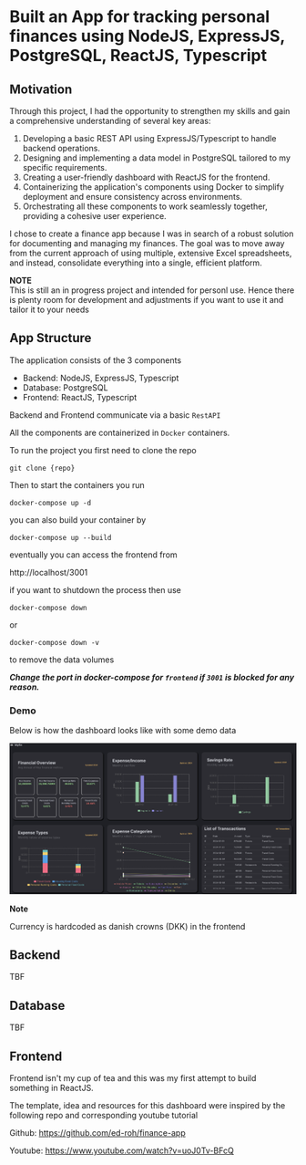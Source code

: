# Built an App for tracking personal finances using NodeJS, ExpressJS, PostgreSQL, ReactJS, Typescript

## Motivation
Through this project, I had the opportunity to strengthen my skills and gain a comprehensive understanding of several key areas:

1. Developing a basic REST API using ExpressJS/Typescript to handle backend operations.
2. Designing and implementing a data model in PostgreSQL tailored to my specific requirements.
3. Creating a user-friendly dashboard with ReactJS for the frontend.
4. Containerizing the application's components using Docker to simplify deployment and ensure consistency across environments.
5. Orchestrating all these components to work seamlessly together, providing a cohesive user experience.

I chose to create a finance app because I was in search of a robust solution for documenting and managing my finances. 
The goal was to move away from the current approach of using multiple, extensive Excel spreadsheets, and instead, consolidate everything into a single, efficient platform.

**NOTE**  
This is still an in progress project and intended for personl use.
Hence there is plenty room for development and adjustments if you want to use it and tailor it to your needs 

## App Structure

The application consists of the 3 components

- Backend: NodeJS, ExpressJS, Typescript
- Database: PostgreSQL
- Frontend: ReactJS, Typescript

Backend and Frontend communicate via a basic `RestAPI`

All the components are containerized in `Docker` containers.

To run the project you first need to clone the repo
```
git clone {repo}
```

Then to start the containers you run

```
docker-compose up -d
```

you can also build your container by
````
docker-compose up --build
````

eventually you can access the frontend from

http://localhost/3001

if you want to shutdown the process then use
````
docker-compose down 
````
or
````
docker-compose down -v
````
to remove the data volumes

***Change the port in docker-compose for `frontend` if `3001` is blocked for any reason.***

### Demo
Below is how the dashboard looks like with some demo data

![](images/demoDash.png)

**Note** 

Currency is hardcoded as danish crowns (DKK) in the frontend

## Backend
TBF
## Database
TBF
## Frontend

Frontend isn't my cup of tea and this was my first attempt to build something in ReactJS.

The template, idea and resources for this dashboard were inspired by the following repo and corresponding youtube tutorial

Github: https://github.com/ed-roh/finance-app

Youtube: https://www.youtube.com/watch?v=uoJ0Tv-BFcQ